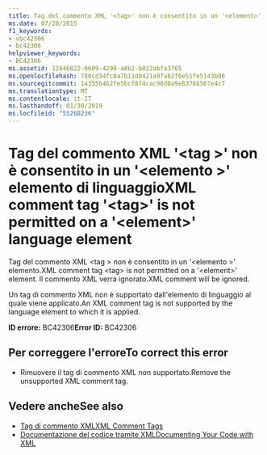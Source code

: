 ```yaml
---
title: Tag del commento XML '<tag>' non è consentito in un '<element>' elemento di linguaggio
ms.date: 07/20/2015
f1_keywords:
- vbc42306
- bc42306
helpviewer_keywords:
- BC42306
ms.assetid: 12846822-0609-4298-a8b2-b022abfa3765
ms.openlocfilehash: 780cd34fc8a7b11d0421a9fab2f6e51fe5143b86
ms.sourcegitcommit: 14355b4b2fe5bcf874cac96d0a9e6376b567e4c7
ms.translationtype: MT
ms.contentlocale: it-IT
ms.lasthandoff: 01/30/2019
ms.locfileid: "55268236"
---
```

# <a name="xml-comment-tag-tag-is-not-permitted-on-a-element-language-element"></a><span data-ttu-id="45805-102">Tag del commento XML '\<tag >' non è consentito in un '\<elemento >' elemento di linguaggio</span><span class="sxs-lookup"><span data-stu-id="45805-102">XML comment tag '\<tag>' is not permitted on a '\<element>' language element</span></span>
<span data-ttu-id="45805-103">Tag del commento XML \<tag > non è consentito in un '\<elemento >' elemento.</span><span class="sxs-lookup"><span data-stu-id="45805-103">XML comment tag \<tag> is not permitted on a '\<element>' element.</span></span> <span data-ttu-id="45805-104">Il commento XML verrà ignorato.</span><span class="sxs-lookup"><span data-stu-id="45805-104">XML comment will be ignored.</span></span>  
  
 <span data-ttu-id="45805-105">Un tag di commento XML non è supportato dall'elemento di linguaggio al quale viene applicato.</span><span class="sxs-lookup"><span data-stu-id="45805-105">An XML comment tag is not supported by the language element to which it is applied.</span></span>  
  
 <span data-ttu-id="45805-106">**ID errore:** BC42306</span><span class="sxs-lookup"><span data-stu-id="45805-106">**Error ID:** BC42306</span></span>  
  
## <a name="to-correct-this-error"></a><span data-ttu-id="45805-107">Per correggere l'errore</span><span class="sxs-lookup"><span data-stu-id="45805-107">To correct this error</span></span>  
  
-   <span data-ttu-id="45805-108">Rimuovere il tag di commento XML non supportato.</span><span class="sxs-lookup"><span data-stu-id="45805-108">Remove the unsupported XML comment tag.</span></span>  
  
## <a name="see-also"></a><span data-ttu-id="45805-109">Vedere anche</span><span class="sxs-lookup"><span data-stu-id="45805-109">See also</span></span>
- [<span data-ttu-id="45805-110">Tag di commento XML</span><span class="sxs-lookup"><span data-stu-id="45805-110">XML Comment Tags</span></span>](../../visual-basic/language-reference/xmldoc/index.md)
- [<span data-ttu-id="45805-111">Documentazione del codice tramite XML</span><span class="sxs-lookup"><span data-stu-id="45805-111">Documenting Your Code with XML</span></span>](../../visual-basic/programming-guide/program-structure/documenting-your-code-with-xml.md)
